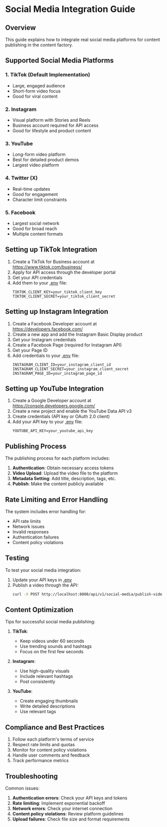 # Social Media Integration Guide

## Overview

This guide explains how to integrate real social media platforms for content publishing in the content factory.

## Supported Social Media Platforms

### 1. TikTok (Default Implementation)
- Large, engaged audience
- Short-form video focus
- Good for viral content

### 2. Instagram
- Visual platform with Stories and Reels
- Business account required for API access
- Good for lifestyle and product content

### 3. YouTube
- Long-form video platform
- Best for detailed product demos
- Largest video platform

### 4. Twitter (X)
- Real-time updates
- Good for engagement
- Character limit constraints

### 5. Facebook
- Largest social network
- Good for broad reach
- Multiple content formats

## Setting up TikTok Integration

1. Create a TikTok for Business account at https://www.tiktok.com/business/
2. Apply for API access through the developer portal
3. Get your API credentials
4. Add them to your [.env](file:///c%3A/Users/Mimi/content-factory-ai/.env) file:
   ```env
   TIKTOK_CLIENT_KEY=your_tiktok_client_key
   TIKTOK_CLIENT_SECRET=your_tiktok_client_secret
   ```

## Setting up Instagram Integration

1. Create a Facebook Developer account at https://developers.facebook.com/
2. Create a new app and add the Instagram Basic Display product
3. Get your Instagram credentials
4. Create a Facebook Page (required for Instagram API)
5. Get your Page ID
6. Add credentials to your [.env](file:///c%3A/Users/Mimi/content-factory-ai/.env) file:
   ```env
   INSTAGRAM_CLIENT_ID=your_instagram_client_id
   INSTAGRAM_CLIENT_SECRET=your_instagram_client_secret
   INSTAGRAM_PAGE_ID=your_instagram_page_id
   ```

## Setting up YouTube Integration

1. Create a Google Developer account at https://console.developers.google.com/
2. Create a new project and enable the YouTube Data API v3
3. Create credentials (API key or OAuth 2.0 client)
4. Add your API key to your [.env](file:///c%3A/Users/Mimi/content-factory-ai/.env) file:
   ```env
   YOUTUBE_API_KEY=your_youtube_api_key
   ```

## Publishing Process

The publishing process for each platform includes:

1. **Authentication**: Obtain necessary access tokens
2. **Video Upload**: Upload the video file to the platform
3. **Metadata Setting**: Add title, description, tags, etc.
4. **Publish**: Make the content publicly available

## Rate Limiting and Error Handling

The system includes error handling for:
- API rate limits
- Network issues
- Invalid responses
- Authentication failures
- Content policy violations

## Testing

To test your social media integration:
1. Update your API keys in [.env](file:///c%3A/Users/Mimi/content-factory-ai/.env)
2. Publish a video through the API:
   ```bash
   curl -X POST http://localhost:8000/api/v1/social-media/publish-video/1
   ```

## Content Optimization

Tips for successful social media publishing:

1. **TikTok**:
   - Keep videos under 60 seconds
   - Use trending sounds and hashtags
   - Focus on the first few seconds

2. **Instagram**:
   - Use high-quality visuals
   - Include relevant hashtags
   - Post consistently

3. **YouTube**:
   - Create engaging thumbnails
   - Write detailed descriptions
   - Use relevant tags

## Compliance and Best Practices

1. Follow each platform's terms of service
2. Respect rate limits and quotas
3. Monitor for content policy violations
4. Handle user comments and feedback
5. Track performance metrics

## Troubleshooting

Common issues:
1. **Authentication errors**: Check your API keys and tokens
2. **Rate limiting**: Implement exponential backoff
3. **Network errors**: Check your internet connection
4. **Content policy violations**: Review platform guidelines
5. **Upload failures**: Check file size and format requirements